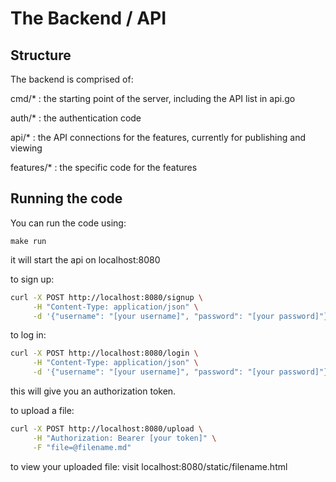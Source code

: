 # The Backend / API

## Structure

The backend is comprised of:

cmd/* 
: the starting point of the server, including the API list in api.go

auth/*
: the authentication code

api/*
: the API connections for the features, currently for publishing and viewing

features/*
: the specific code for the features

## Running the code

You can run the code using:
```
make run
```
it will start the api on localhost:8080

to sign up:

```bash
curl -X POST http://localhost:8080/signup \
     -H "Content-Type: application/json" \
     -d '{"username": "[your username]", "password": "[your password]"}'
```

to log in:

```bash
curl -X POST http://localhost:8080/login \
     -H "Content-Type: application/json" \
     -d '{"username": "[your username]", "password": "[your password]"}'
```

this will give you an authorization token.


to upload a file:
```bash
curl -X POST http://localhost:8080/upload \
     -H "Authorization: Bearer [your token]" \
     -F "file=@filename.md"
```

to view your uploaded file:
visit localhost:8080/static/filename.html